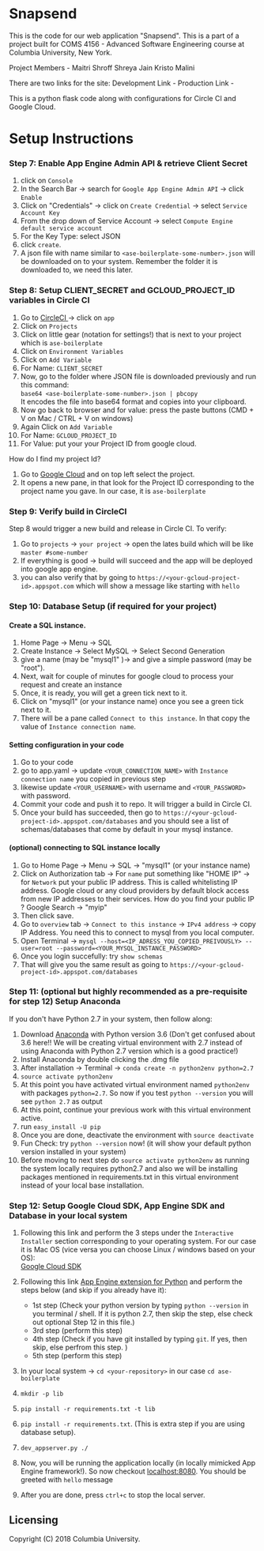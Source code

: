 # Snapsend 


This is the code for our web application "Snapsend". This is a part of a project built for COMS 4156 - Advanced Software Engineering course at Columbia University, New York. 

Project Members - 
Maitri Shroff
Shreya Jain
Kristo 
Malini 




There are two links for the site:
Development Link - 
Production Link - 


This is a python flask code along with configurations for Circle CI and Google Cloud.

# Setup Instructions 

    
### Step 7: Enable App Engine Admin API & retrieve Client Secret

1. click on `Console`
2. In the Search Bar -> search for `Google App Engine Admin API` -> click `Enable`
3. Click on "Credentials" -> click on `Create Credential` -> select `Service Account Key`
4. From the drop down of Service Account -> select `Compute Engine default service account`
5. For the Key Type: select JSON
6. click `create`.
7. A json file with name similar to `<ase-boilerplate-some-number>.json` will be downloaded on to your system. Remember the folder it is downloaded to, we need this later.

### Step 8: Setup CLIENT_SECRET and GCLOUD_PROJECT_ID variables in Circle CI

1. Go to <a href='https://circleci.com'> CircleCI </a> -> click on `app`
2. Click on `Projects`
3. Click on little gear (notation for settings!) that is next to your project which is `ase-boilerplate`
4. Click on `Environment Variables`
5. Click on `Add Variable`
6. For Name: `CLIENT_SECRET`
7. Now, go to the folder where JSON file is downloaded previously and run this command: <br/>
    `base64 <ase-boilerplate-some-number>.json | pbcopy` <br/>
   It encodes the file into base64 format and copies into your clipboard. 
9. Now go back to browser and for value: press the paste buttons (CMD + V on Mac / CTRL + V on windows)
10. Again Click on `Add Variable`
11. For Name: `GCLOUD_PROJECT_ID`
12. For Value: put your your Project ID from google cloud.

How do I find my project Id? <br/>
1. Go to <a href='https://cloud.google.com'>Google Cloud</a> and on top left select the project.
2. It opens a new pane, in that look for the Project ID corresponding to the project name you gave. In our case, it is `ase-boilerplate`

### Step 9: Verify build in CircleCI

Step 8 would trigger a new build and release in Circle CI. 
To verify:
1. Go to `projects` -> `your project` -> open the lates build which will be like `master #some-number`
2. If everything is good -> build will succeed and the app will be deployed into google app engine. 
3. you can also verify that by going to `https://<your-gcloud-project-id>.appspot.com` which will show a message like starting with `hello`

### Step 10: Database Setup (if required for your project)
#### Create a SQL instance.
1. Home Page -> Menu -> SQL
2. Create Instance -> Select MySQL -> Select Second Generation 
3. give a name (may be "mysql1" )-> and give a simple password (may be "root").
4. Next, wait for couple of minutes for google cloud to process your request and create an instance
5. Once, it is ready, you will get a green tick next to it. 
6. Click on "mysql1" (or your instance name) once you see a green tick next to it. 
7. There will be a pane called `Connect to this instance`. In that copy the value of `Instance connection name`.

#### Setting configuration in your code
1. Go to your code
2. go to app.yaml -> update `<YOUR_CONNECTION_NAME>`  with `Instance connection name` you copied in previous step
3. likewise update `<YOUR_USERNAME>` with username and `<YOUR_PASSWORD>` with password.
4. Commit your code and push it to repo. It will trigger a build in Circle CI.
5. Once your build has succeeded, then go to `https://<your-gcloud-project-id>.appspot.com/databases` and you should see a list of schemas/databases that come by default in your mysql instance.

#### (optional) connecting to SQL instance locally 
1. Go to Home Page -> Menu -> SQL -> "mysql1" (or your instance name)
2. Click on Authorization tab -> For `name` put something like "HOME IP" -> for `Network` put your public IP address. This is called whitelisting IP address. Google cloud or any cloud providers by default block access from new IP addresses to their services. How do you find your public IP ? Google Search -> "myip"
3. Then click save.
4. Go to `overview` tab -> `Connect to this instance` -> `IPv4 address` -> copy IP Address. You need this to connect to mysql from you local computer. 
5. Open Terminal -> `mysql --host=<IP_ADRESS_YOU_COPIED_PREIVOUSLY> --user=root --password=<YOUR_MYSQL_INSTANCE_PASSWORD>`
6. Once you login succefully: try `show schemas`
7. That will give you the same result as going to `https://<your-gcloud-project-id>.appspot.com/databases`

### Step 11: (optional but highly recommended as a pre-requisite for step 12) Setup Anaconda
If you don't have Python 2.7 in your system, then follow along:
1. Download <a href='https://www.anaconda.com/download/#macos'>Anaconda</a> with Python version 3.6 (Don't get confused about 3.6 here!! We will be creating virtual environment with 2.7 instead of using Anaconda with Python 2.7 version which is a good practice!)
2. Install Anaconda by double clicking the .dmg file 
3. After installation -> Terminal -> `conda create -n python2env python=2.7`
4. `source activate python2env`
5. At this point you have activated virtual environment named `python2env` with packages `python=2.7`. So now if you test `python --version` you will see `python 2.7` as output 
6. At this point, continue your previous work with this virtual environment active. 
7. run `easy_install -U pip`
8. Once you are done, deactivate the environment with `source deactivate`
9. Fun Check: try `python --version` now! (it will show your default python version installed in your system)
10. Before moving to next step do `source activate python2env` as running the system locally requires python2.7 and also we will be installing packages mentioned in requirements.txt in this virtual environment instead of your local base installation. 

### Step 12: Setup Google Cloud SDK, App Engine SDK and Database in your local system
1. Following this link and perform the 3 steps under the `Interactive Installer` section corresponding to your operating system. For our case it is Mac OS (vice versa you can choose Linux / windows based on your OS): <br/>
<a href='https://cloud.google.com/sdk/downloads#interactive'>Google Cloud SDK</a>
2. Following this link <a href='https://cloud.google.com/appengine/docs/standard/python/download'>App Engine extension for Python</a> and perform the steps below (and skip if you already have it): 
    * 1st step (Check your python version by typing  `python --version` in you terminal / shell. If it is python 2.7, then skip the step, else check out optional Step 12 in this file.)
    * 3rd step (perform this step)
    * 4th step (Check if you have git installed by typing `git`. If yes, then skip, else perfrom this step. )
    * 5th step (perform this step)
    
3. In your local system -> `cd <your-repository>` in our case `cd ase-boilerplate` <br/>
4. `mkdir -p lib`
5. `pip install -r requirements.txt -t lib`
6. `pip install -r requirements.txt`. (This is extra step if you are using database setup).
6. `dev_appserver.py ./`
7. Now, you will be running the application locally (in locally mimicked App Engine framework!). So now checkout <a href='http://localhost:8080'>localhost:8080</a>. You should be greeted with `hello` message
8. After you are done, press `ctrl+c` to stop the local server. 

## Licensing

Copyright (C) 2018 Columbia University.

